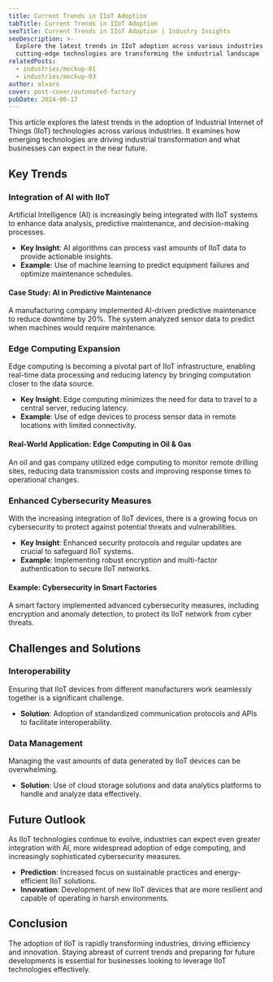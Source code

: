```yaml
---
title: Current Trends in IIoT Adoption
tabTitle: Current Trends in IIoT Adoption
seoTitle: Current Trends in IIoT Adoption | Industry Insights
seoDescription: >-
  Explore the latest trends in IIoT adoption across various industries. Understand how
  cutting-edge technologies are transforming the industrial landscape
relatedPosts:
  - industries/mockup-01
  - industries/mockup-03
author: alvaro
cover: post-cover/automated-factory
pubDate: 2024-06-17
---
```


This article explores the latest trends in the adoption of Industrial Internet of Things
(IIoT) technologies across various industries. It examines how emerging technologies are
driving industrial transformation and what businesses can expect in the near future.

## Key Trends

### Integration of AI with IIoT

Artificial Intelligence (AI) is increasingly being integrated with IIoT systems to enhance
data analysis, predictive maintenance, and decision-making processes.

- **Key Insight**: AI algorithms can process vast amounts of IIoT data to provide
  actionable insights.
- **Example**: Use of machine learning to predict equipment failures and optimize
  maintenance schedules.

#### Case Study: AI in Predictive Maintenance

A manufacturing company implemented AI-driven predictive maintenance to reduce downtime by
20%. The system analyzed sensor data to predict when machines would require maintenance.

### Edge Computing Expansion

Edge computing is becoming a pivotal part of IIoT infrastructure, enabling real-time data
processing and reducing latency by bringing computation closer to the data source.

- **Key Insight**: Edge computing minimizes the need for data to travel to a central
  server, reducing latency.
- **Example**: Use of edge devices to process sensor data in remote locations with limited
  connectivity.

#### Real-World Application: Edge Computing in Oil & Gas

An oil and gas company utilized edge computing to monitor remote drilling sites, reducing
data transmission costs and improving response times to operational changes.

### Enhanced Cybersecurity Measures

With the increasing integration of IIoT devices, there is a growing focus on cybersecurity
to protect against potential threats and vulnerabilities.

- **Key Insight**: Enhanced security protocols and regular updates are crucial to
  safeguard IIoT systems.
- **Example**: Implementing robust encryption and multi-factor authentication to secure
  IIoT networks.

#### Example: Cybersecurity in Smart Factories

A smart factory implemented advanced cybersecurity measures, including encryption and
anomaly detection, to protect its IIoT network from cyber threats.

## Challenges and Solutions

### Interoperability

Ensuring that IIoT devices from different manufacturers work seamlessly together is a
significant challenge.

- **Solution**: Adoption of standardized communication protocols and APIs to facilitate
  interoperability.

### Data Management

Managing the vast amounts of data generated by IIoT devices can be overwhelming.

- **Solution**: Use of cloud storage solutions and data analytics platforms to handle and
  analyze data effectively.

## Future Outlook

As IIoT technologies continue to evolve, industries can expect even greater integration
with AI, more widespread adoption of edge computing, and increasingly sophisticated
cybersecurity measures.

- **Prediction**: Increased focus on sustainable practices and energy-efficient IIoT
  solutions.
- **Innovation**: Development of new IIoT devices that are more resilient and capable of
  operating in harsh environments.

## Conclusion

The adoption of IIoT is rapidly transforming industries, driving efficiency and
innovation. Staying abreast of current trends and preparing for future developments is
essential for businesses looking to leverage IIoT technologies effectively.
